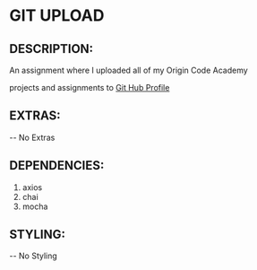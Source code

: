 # GIT UPLOAD

## **DESCRIPTION:**

An assignment where I uploaded all of my Origin Code Academy 

projects and assignments to [Git Hub Profile](https://www.github.com/blipco)

## **EXTRAS:**

-- No Extras

## **DEPENDENCIES:**

1. axios
2. chai
3. mocha

## **STYLING:**

-- No Styling
